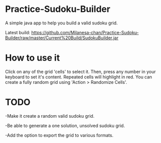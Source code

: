 # Practice-Sudoku-Builder
A simple java app to help you build a valid sudoku grid.

Latest build: https://github.com/Milanesa-chan/Practice-Sudoku-Builder/raw/master/Current%20Build/SudokuBuilder.jar

# How to use it
Click on any of the grid 'cells' to select it. Then, press any number in your keyboard to set it's content.
Repeated cells will highlight in red. You can create a fully random grid using 'Action > Randomize Cells'.

# TODO
-Make it create a random valid sudoku grid.

-Be able to generate a one solution, unsolved sudoku grid.

-Add the option to export the grid to various formats.
